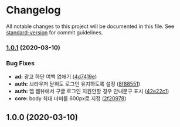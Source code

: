 # Changelog

All notable changes to this project will be documented in this file. See [standard-version](https://github.com/conventional-changelog/standard-version) for commit guidelines.

### [1.0.1](https://github.com/designmeme/random-noraebang/compare/v1.0.0...v1.0.1) (2020-03-10)


### Bug Fixes

* **ad:** 광고 하단 여백 없애기 ([4d7419e](https://github.com/designmeme/random-noraebang/commit/4d7419e03177784a360113eda12cff1a998eebf5))
* **auth:** 브라우저 닫혀도 로그인 유지하도록 설정 ([8f88551](https://github.com/designmeme/random-noraebang/commit/8f885512256c47f38eb574afa13a2b5111f148b9))
* **auth:** 앱 웹뷰에서 구글 로그인 지원안할 경우 안내문구 표시 ([42e22c1](https://github.com/designmeme/random-noraebang/commit/42e22c1b0e3d46a6d4fc29419c63fb232a74d1c7))
* **core:** body 최대 너비를 600px로 지정 ([2f20978](https://github.com/designmeme/random-noraebang/commit/2f2097822d55f1cebfd85886b0027c4a8ab356d8))

## 1.0.0 (2020-03-10)
